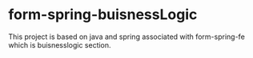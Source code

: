 # form-spring-buisnessLogic
This project is based on java and spring associated with form-spring-fe which is buisnesslogic section.
